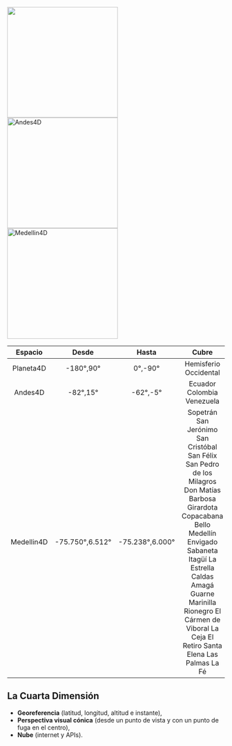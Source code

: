 <img src="https://jorgejuliansanchez.github.io/Planeta4D_img.jpg" width="256px" height="256px" /><img src="https://jorgejuliansanchez.github.io/Andes4D_img.jpg" alt="Andes4D" width="256px" height="256px" /><img src="https://jorgejuliansanchez.github.io/Medellin4D_img.jpg" alt="Medellin4D" width="256px" height="256px" />

| Espacio  | Desde |  Hasta |         Cubre            |
|:--------:|:------:|:------:|:------------------------:|                    
| Planeta4D| -180°,90°|  0°,-90°|Hemisferio Occidental     | 
| Andes4D  |  -82°,15°| -62°,-5° |Ecuador Colombia Venezuela|
|Medellin4D|-75.750°,6.512°|-75.238°,6.000°|Sopetrán San Jerónimo San Cristóbal San Félix San Pedro de los Milagros Don Matías Barbosa Girardota Copacabana Bello Medellín Envigado Sabaneta Itagüí La Estrella Caldas Amagá Guarne Marinilla Rionegro El Cármen de Viboral La Ceja El Retiro Santa Elena Las Palmas La Fé|

## La Cuarta Dimensión
- **Georeferencia** (latitud, longitud, altitud e instante), 
- **Perspectiva visual cónica** (desde un punto de vista y con un punto de fuga en el centro),
- **Nube** (internet y APIs).
